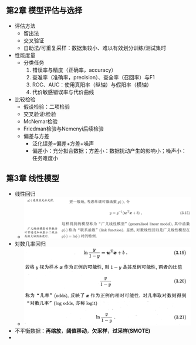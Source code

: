 ## 第2章 模型评估与选择

- 评估方法
  - 留出法
  - 交叉验证
  - 自助法/可重复采样：数据集较小、难以有效划分训练/测试集时
- 性能度量
  - 分类任务
    1. 错误率与精度（正确率，accuracy）
    2. 查准率（准确率，precision）、查全率（召回率）与F1
    3. ROC、AUC：使用真阳率（纵轴）与假阳率（横轴）
    4. 代价敏感错误率与代价曲线
- 比较检验
  - 假设检验：二项检验
  - 交叉验证t检验
  - McNemar检验
  - Friedman检验与Nemenyi后续检验
  - 偏差与方差
    - 泛化误差=偏差+方差+噪声
    - 偏差小：充分拟合数据；方差小：数据扰动产生的影响小；噪声小：任务难度小

## 第3章 线性模型

- 线性回归
  - ![1554866978802](《机器学习》.images/1554866978802.png)
- 对数几率回归
  - ![1554885657948](《机器学习》.images/1554885657948.png)
- 不平衡数据：**再缩放**，**阈值移动**，**欠采样**，**过采样(SMOTE)**
- 